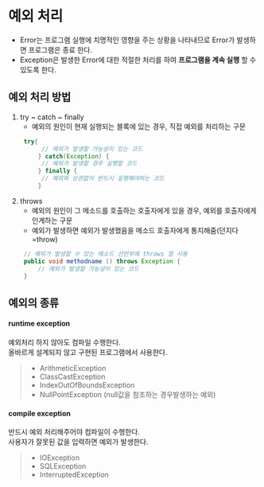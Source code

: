 # 예외 처리
- Error는 프로그램 실행에 치명적인 영향을 주는 상황을 나타내므로 Error가 발생하면 프로그램은 종료 한다.
- Exception은 발생한 Error에 대한 적절한 처리를 하여 <b color="red">프로그램을 계속 실행</b> 할 수 있도록 한다.
## 예외 처리 방법
1. try ~ catch ~ finally
    - 예외의 원인이 현재 실행되는 블록에 있는 경우, 직접 예외를 처리하는 구문
   ```java
    try{
         // 예외가 발생할 가능성이 있는 코드
        } catch(Exception) {
         // 예외가 발생할 경우 실행할 코드
        } finally {
         // 예외와 상관없이 반드시 실행해야하는 코드
        }
2. throws
    - 예외의 원인이 그 메소드를 호출하는 호출자에게 있을 경우, 예외를 호출자에게 인계하는 구문
    - 예외가 발생하면 예외가 발생했음을 메소드 호출자에게 통지해줌(던지다=throw)
   ```java
    // 예외가 발생할 수 있는 메소드 선언부에 throws 절 사용
    public void methodname () throws Exception {
        // 예외가 발생할 가능성이 있는 코드
    }
## 예외의 종류 
#### runtime exception
예외처리 하지 않아도 컴파일 수행한다.<br>올바르게 설계되지 않고 구현된 프로그램에서 사용한다.
>- ArithmeticException
>- ClassCastException
>- IndexOutOfBoundsException
>- NullPointException (null값을 참조하는 경우발생하는 예외)
#### compile exception
반드시 예외 처리해주어야 컴파일이 수행한다.<br>사용자가 잘못된 값을 입력하면 예외가 발생한다.
>- IOException
>- SQLException
>- InterruptedException